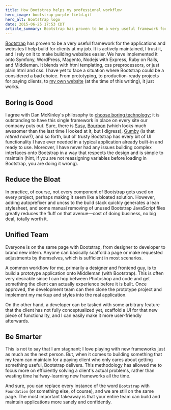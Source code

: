 ```yaml
---
title: How Bootstrap helps my professional workflow
hero_image: bootstrap-purple-field.gif
hero_alt: Bootstrap logo
date: 2015-06-25 17:53 CDT
article_summary: Bootstrap has proven to be a very useful framework for the applications and websites I help build for clients at my job.
---
```


[Bootstrap](http://getbootstrap.com/) has proven to be a very useful framework for the applications and websites I help build for clients at my job. It is actively maintained, I trust it, and I rely on it to make building websites easier. We have implemented it onto Symfony, WordPress, Magento, Nodejs with Express, Ruby on Rails, and Middleman. It blends with html templating, css preprocessors, or just plain html and css. I have yet to face a situation where Bootstrap could be a considered a bad choice. From prototyping, to production-ready projects for paying clients, to [my own website](http://hellojason.net/) (at the time of this writing), it just works.

## Boring is Good

I agree with Dan McKinley's philosophy to [choose boring technology](http://mcfunley.com/choose-boring-technology); it is outstanding to have this single framework in place on every site our company puts out. Sure, there is [Susy](http://susy.oddbird.net/), [Bourbon](http://bourbon.io/) (which looks much awesomer than the last time I looked at it, but I digress), [Gumby](http://www.gumbyframework.com/) (is that *retired* now?), and so forth, but ol' trusty Bootstrap has every bit of UI functionality I have ever needed in a typical application already built-in and ready to use. Moreover, I have never had any issues building complex interfaces onto Bootstrap in a way that respects the design and is simple to maintain (hint, if you are not reassigning variables before loading in Bootstrap, you are doing it wrong).

## Reduce the Bloat

In practice, of course, not every component of Bootstrap gets used on every project, perhaps making it seem like a bloated solution. However, adding autoprefixer and uncss to the build stack quickly generates a lean stylesheet, and some manual removing of unused Bootstrap JavaScript files greatly reduces the fluff on that avenue&mdash;cost of doing business, no big deal, totally worth it.

## Unified Team

Everyone is on the same page with Bootstrap, from designer to developer to brand new intern. Anyone can basically scaffold a page or make requested adjustments by themselves, which is sufficient in most scenarios.

A common workflow for me, primarily a designer and frontend guy, is to build a prototype application onto Middleman (with Bootstrap). This is often very desirable since I can hop between Photoshop and code and get something the client can actually experience before it is built. Once approved, the development team can then clone the prototype project and implement my markup and styles into the real application.

On the other hand, a developer can be tasked with some arbitrary feature that the client has not fully conceptualized yet, scaffold a UI for that new piece of functionality, and I can easily make it more user-friendly afterwards.

## Be Smarter

This is not to say that I am stagnant; I love playing with new frameworks just as much as the next person. But, when it comes to building something that my team can maintain for a paying client who only cares about getting something useful, Bootstrap delivers. This methodology has allowed me to focus more on efficiently solving a client's actual problems, rather than wasting time halfway-learning new frameworks all the time.

And sure, you can replace every instance of the word `Bootstrap` with `Foundation` (or something else, of course), and we are still on the same page. The most important takeaway is that your entire team can build and maintain applications more sanely and confidently.
